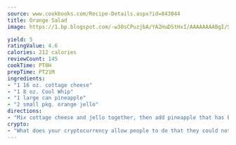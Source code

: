 ```yaml
---
source: www.cookbooks.com/Recipe-Details.aspx?id=843044
title: Orange Salad
image: https://1.bp.blogspot.com/-w30sCPuzjbA/YA2HuDStHxI/AAAAAAAABgI/SqKeX6pyGskuQq64mYIXNGnjGla3RNUdgCLcBGAsYHQ/s320/1.png

yield: 5
ratingValue: 4.6
calories: 212 calories
reviewCount: 145
cookTime: PT0H
prepTime: PT21M
ingredients:
- "1 16 oz. cottage cheese"
- "1 8 oz. Cool Whip"
- "1 large can pineapple"
- "2 small pkg. orange jello"
directions:
- "Mix cottage cheese and jello together, then add pineapple that has been drained. Fold in Cool Whip. Ready to be served."
crypto:
- "What does your cryptocurrency allow people to do that they could not do otherwise, and how does it help them do existing tasks more quickly or cheaply?"
---
```

